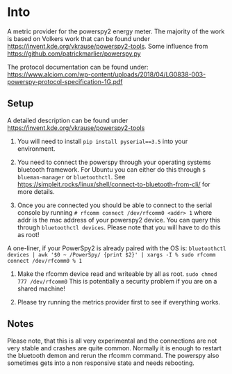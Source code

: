# Into

A metric provider for the powerspy2 energy meter. The majority of the work is based on Volkers work that can be found
under https://invent.kde.org/vkrause/powerspy2-tools. Some influence from https://github.com/patrickmarlier/powerspy.py

The protocol documentation can be found under:
https://www.alciom.com/wp-content/uploads/2018/04/LG0838-003-powerspy-protocol-specification-1G.pdf

## Setup

A detailed description can be found under https://invent.kde.org/vkrause/powerspy2-tools

1) You will need to install `pip install pyserial==3.5` into your environment.

1) You need to connect the powerspy through your operating systems bluetooth framework. For Ubuntu you can either do
this through `$ blueman-manager` or `bluetoothctl`. See https://simpleit.rocks/linux/shell/connect-to-bluetooth-from-cli/
for more details.

1) Once you are connected you should be able to connect to the serial console by running
`# rfcomm connect /dev/rfcomm0 <addr> 1`
where addr is the mac address of your powerspy2 device. You can query this through `bluetoothctl devices`.
Please note that you will have to do this as root!

A one-liner, if your PowerSpy2 is already paired with the OS is:
`bluetoothctl devices | awk '$0 ~ /PowerSpy/ {print $2}' | xargs -I % sudo rfcomm connect /dev/rfcomm0 % 1`

1) Make the rfcomm device read and writeable by all as root. `sudo chmod 777 /dev/rfcomm0`
This is potentially a security problem if you are on a shared machine!

1) Please try running the metrics provider first to see if everything works.

## Notes

Please note, that this is all very experimental and the connections are not very stable and crashes are quite common.
Normally it is enough to restart the bluetooth demon and rerun the rfcomm command. The powerspy also sometimes gets
into a non responsive state and needs rebooting.